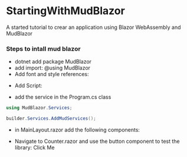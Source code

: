 # StartingWithMudBlazor
A started tutorial to crear an application using Blazor WebAssembly and MudBlazor

### Steps to intall mud blazor

- dotnet add package MudBlazor
- add import: @using MudBlazor
- Add font and style references:
<link href="https://fonts.googleapis.com/css?family=Roboto:300,400,500,700&display=swap" rel="stylesheet" />
<link href="_content/MudBlazor/MudBlazor.min.css" rel="stylesheet" />

- Add Script:
<script src="_content/MudBlazor/MudBlazor.min.js"></script>

- add the service in the Program.cs class

```csharp
using MudBlazor.Services;

builder.Services.AddMudServices();
```

- in MainLayout.razor add the following components:
<MudThemeProvider/>
<MudDialogProvider/>
<MudSnackbarProvider/>

- Navigate to Counter.razor and use the button component to test the library:
<MudButton Variant="Variant.Filled" Color="Color.Primary" OnClick="IncrementCount">Click Me</MudButton>
